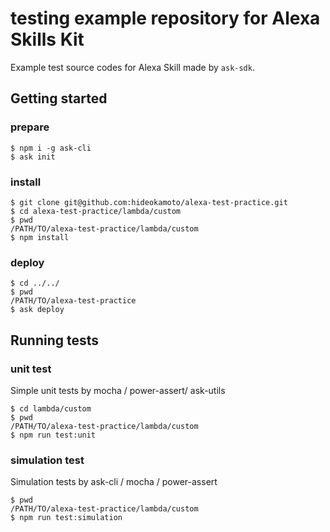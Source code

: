 # testing example repository for Alexa Skills Kit

Example test source codes for Alexa Skill made by `ask-sdk`.


## Getting started

### prepare

```
$ npm i -g ask-cli
$ ask init
```

### install

```
$ git clone git@github.com:hideokamoto/alexa-test-practice.git
$ cd alexa-test-practice/lambda/custom
$ pwd
/PATH/TO/alexa-test-practice/lambda/custom
$ npm install
```

### deploy

```
$ cd ../../
$ pwd
/PATH/TO/alexa-test-practice
$ ask deploy
```

## Running tests

### unit test
Simple unit tests by mocha / power-assert/ ask-utils

```
$ cd lambda/custom
$ pwd
/PATH/TO/alexa-test-practice/lambda/custom
$ npm run test:unit
```

### simulation test
Simulation tests by ask-cli / mocha / power-assert

```
$ pwd
/PATH/TO/alexa-test-practice/lambda/custom
$ npm run test:simulation
```
